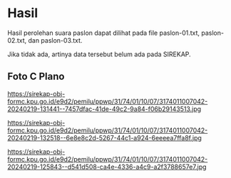 # Hasil

Hasil perolehan suara paslon dapat dilihat pada file paslon-01.txt, paslon-02.txt, dan paslon-03.txt.

Jika tidak ada, artinya data tersebut belum ada pada SIREKAP.

## Foto C Plano

https://sirekap-obj-formc.kpu.go.id/e9d2/pemilu/ppwp/31/74/01/10/07/3174011007042-20240219-131441--7457dfac-41de-49c2-9a84-f06b29143513.jpg

https://sirekap-obj-formc.kpu.go.id/e9d2/pemilu/ppwp/31/74/01/10/07/3174011007042-20240219-132518--6e8e8c2d-5267-44c1-a924-6eeeea7ffa8f.jpg

https://sirekap-obj-formc.kpu.go.id/e9d2/pemilu/ppwp/31/74/01/10/07/3174011007042-20240219-125843--d541d508-ca4e-4336-a4c9-a2f3788657e7.jpg
